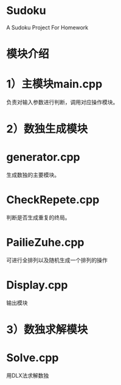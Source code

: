 # Sudoku
A Sudoku Project For Homework
# 模块介绍
# 1）主模块main.cpp
负责对输入参数进行判断，调用对应操作模块。
# 2）数独生成模块
# generator.cpp
生成数独的主要模块。
# CheckRepete.cpp
判断是否生成重复的终局。
# PailieZuhe.cpp
可进行全排列以及随机生成一个排列的操作
# Display.cpp
输出模块
# 3）数独求解模块
# Solve.cpp
用DLX法求解数独
